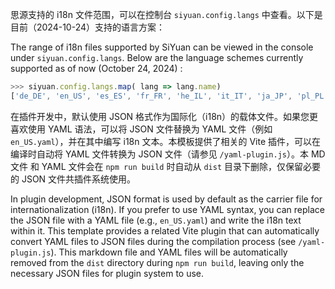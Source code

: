 思源支持的 i18n 文件范围，可以在控制台 `siyuan.config.langs` 中查看。以下是目前（2024-10-24）支持的语言方案：

The range of i18n files supported by SiYuan can be viewed in the console under `siyuan.config.langs`. Below are the language schemes currently supported as of now (October 24, 2024) :

```js
>>> siyuan.config.langs.map( lang => lang.name)
['de_DE', 'en_US', 'es_ES', 'fr_FR', 'he_IL', 'it_IT', 'ja_JP', 'pl_PL', 'ru_RU', 'zh_CHT', 'zh_CN']
```

在插件开发中，默认使用 JSON 格式作为国际化（i18n）的载体文件。如果您更喜欢使用 YAML 语法，可以将 JSON 文件替换为 YAML 文件（例如 `en_US.yaml`），并在其中编写 i18n 文本。本模板提供了相关的 Vite 插件，可以在编译时自动将 YAML 文件转换为 JSON 文件（请参见 `/yaml-plugin.js`）。本 MD 文件 和 YAML 文件会在  `npm run build` 时自动从 `dist` 目录下删除，仅保留必要的 JSON 文件共插件系统使用。

In plugin development, JSON format is used by default as the carrier file for internationalization (i18n). If you prefer to use YAML syntax, you can replace the JSON file with a YAML file (e.g., `en_US.yaml`) and write the i18n text within it. This template provides a related Vite plugin that can automatically convert YAML files to JSON files during the compilation process (see `/yaml-plugin.js`). This markdown file and YAML files will be automatically removed from the `dist` directory during `npm run build`, leaving only the necessary JSON files for plugin system to use.
